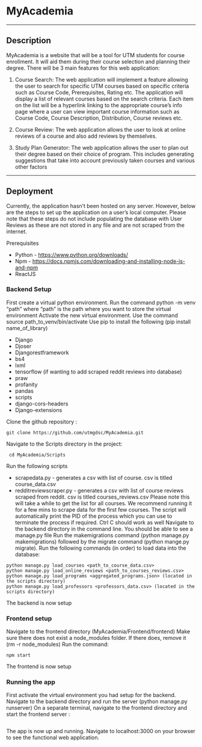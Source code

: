# MyAcademia
---
## Description
MyAcademia is a website that will be a tool for UTM students for course enrollment. It will aid them during their course selection and planning their degree. There will be 3 main features for this web application:
1. Course Search: The web application will implement a feature allowing the user to search for specific UTM courses based on specific criteria such as Course Code, Prerequisites, Rating etc. The application will display a list of relevant courses based on the search criteria. Each item on the list will be a hyperlink linking to the appropriate course’s info page where a user can view important course information such as Course Code, Course Description, Distribution, Course reviews etc. 

2. Course Review: The web application allows the user to look at online reviews of a course and also add reviews by themselves. 

3. Study Plan Generator: The web application allows the user to plan out their degree based on their choice of program. This includes generating suggestions that take into account previously taken courses and various other factors
---

## Deployment
Currently, the application hasn’t been hosted on any server. However, below are the steps to set up the application on a user’s local computer. Please note that these steps do not include populating the database with User Reviews as these are not stored in any file and are not scraped from the internet.  

Prerequisites
- Python - https://www.python.org/downloads/
- Npm - https://docs.npmjs.com/downloading-and-installing-node-js-and-npm
- ReactJS 


### Backend Setup
First create a virtual python environment. Run the command python -m venv “path” where “path” is the path where you want to store the virtual environment
Activate the new virtual environment. Use the command source path_to_venv/bin/activate
Use pip to install the following (pip install name_of_library)
- Django
- Djoser
- Djangorestframework
- bs4
- lxml
- tensorflow (if wanting to add scraped reddit reviews into database)
- praw
- profanity
- pandas
- scripts
- django-cors-headers
- Django-extensions


Clone the github repository : 
```
git clone https://github.com/utmgdsc/MyAcademia.git
```
Navigate to the Scripts directory in the project:
```
 cd MyAcademia/Scripts
```
Run the following scripts
- scrapedata.py - generates a csv with list of course. csv is titled course_data.csv
- redditreviewscraper.py - generates a csv with list of course reviews scraped from reddit. csv is titled courses_reviews.csv Please note this will take a while to get the list for all courses. We recommend running it for a few mins to scrape data for the first few courses. The script will automatically print the PID of the process which you can use to terminate the process if required. Ctrl C should work as well
Navigate to the backend directory in the command line. You should be able to see a manage.py file
Run the makemigrations command (python manage.py makemigrations) followed by the migrate command (python mange.py migrate). 
Run the following commands (in order) to load data into the database:
```
python manage.py load_courses <path_to_course_data.csv>
python manage.py load_online_reviews <path_to_courses_reviews.csv>
python manage.py load_programs <aggregated_programs.json> (located in the scripts directory)
python manage.py load_professors <professors_data.csv> (located in the scripts directory)
```
The backend is now setup

### Frontend setup
Navigate to the frontend directory (MyAcademia/Frontend/frontend)
Make sure there does not exist a node_modules folder. If there does, remove it (rm -r node_modules)
Run the command:
```
npm start
```

The frontend is now setup

### Running the app
First activate the virtual environment you had setup for the backend. 
Navigate to the backend directory and run the server (python manage.py runserver)
On a separate terminal, navigate to the frontend directory and start the frontend server :
```npm start
```

The app is now up and running. Navigate to localhost:3000 on your browser to see the functional web application. 
